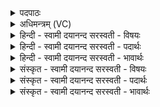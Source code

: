 <details><summary>पदपाठः</summary>

दे॒वः। इन्द्रः॑। नरा॒शꣳसः॑। त्रि॒व॒रू॒थ इति॑ त्रिऽवरू॒थः। त्रि॒व॒न्धु॒र इति॑ त्रिऽबन्धु॒रः। दे॒वम्। इन्द्र॑म्। अ॒व॒र्ध॒य॒त्। श॒तेन॑। शि॒ति॒पृ॒ष्ठाना॒मिति॑ शितिऽपृ॒ष्ठाना॑म्। आहि॑त॒ इत्याहि॑तः। स॒हस्रे॑ण। प्र। व॒र्त्त॒ते॒। मि॒त्रावरु॑णा। इत्। अ॒स्य॒। हो॒त्रम्। अर्ह॑तः। बृह॒स्पतिः॑। स्तो॒त्रम्। अ॒श्विना॑। अध्व॑र्यवम्। व॒सु॒वन॒ इति॑ वसु॒ऽवने॑। व॒सु॒धेय॒स्येति॑ वसु॒ऽधेय॑स्य। वे॒तु॒। यज॑। १९।
</details>

<details><summary>अधिमन्त्रम् (VC)</summary>

- इन्द्रो देवता
- अश्विनावृषी
- कृतिः
- निषादः
</details>

<details><summary>हिन्दी - स्वामी दयानन्द सरस्वती  - विषयः</summary>

फिर उसी विषय को अगले मन्त्र में कहा है ॥
</details>

<details><summary>हिन्दी - स्वामी दयानन्द सरस्वती  - पदार्थः</summary>

पदार्थान्वयभाषाः -  हे विद्वन् ! जैसे (त्रिबन्धुरः) ऋषि आदि रूप तीन बन्धनोंवाला (त्रिवरूथः) तीन सुखदायक घरों का स्वामी (नराशंसः) मनुष्यों की स्तुति करने और (इन्द्रः) ऐश्वर्य को चाहनेवाला (देवः) जीव (शतेन) सैकड़ों प्रकार के कर्म से (देवम्) प्रकाशमान (इन्द्रम्) विद्युद् रूप अग्नि को (अवर्धयत्) बढ़ावे। जो (शितिपृष्ठानाम्) जिन की पीठ पर बैठने से शीघ्र गमन होते हैं, उन पशुओं के बीच (आहितः) अच्छे प्रकार स्थिर हुआ (सहस्रेण) असङ्ख्य प्रकार के पुरुषार्थ से (प्र, वर्त्तते) प्रवृत्त होता है। (मित्रावरुणा) प्राण और उदान (अस्य) (इत्) ही (होत्रम्) भोजन की (अर्हतः) योग्यता रखनेवाले जीव के सम्बन्धी (वसुधेयस्य) संसार के (बृहस्पतिः) बड़े-बड़े पदार्थों का रक्षक बिजुली रूप अग्नि (स्तोत्रम्) स्तुति के साधन (अश्विना) सूर्य-चन्द्रमा और (अध्वर्यवम्) अपने को यज्ञ की इच्छा करनेवाले जन को (वसुवने) धन माँगनेवाले के लिए (वेतु) कमनीय करे, वैसे (यज) सङ्ग कीजिए ॥१९ ॥
</details>

<details><summary>हिन्दी - स्वामी दयानन्द सरस्वती  - भावार्थः</summary>

भावार्थभाषाः -  इस मन्त्र में वाचकलुप्तोपमालङ्कार है। जो मनुष्य विविध प्रकार के सुख करनेवाले तीनों अर्थात् भूत, भविष्यत्, वर्त्तमान काल का प्रबन्ध जिन में हो सके, ऐसे घरों को बना, उन में असंख्य सुख पा और पथ्य भोजन करके माँगनेवाले के लिए यथायोग्य पदार्थ देते हैं, वे कीर्त्ति को प्राप्त होते हैं ॥१९ ॥
</details>

<details><summary>संस्कृत - स्वामी दयानन्द सरस्वती  - विषयः</summary>

पुनस्तमेव विषयमाह ॥
</details>

<details><summary>संस्कृत - स्वामी दयानन्द सरस्वती  - पदार्थः</summary>

पदार्थान्वयभाषाः -  हे विद्वन् ! यथा त्रिबन्धुरस्त्रिवरूथो नराशंसो देव इन्द्रः शतेनेन्द्रं देवमवर्धयद्, यः शितिपृष्ठानां मध्य आहितः सहस्रेण प्रवर्त्तते, मित्रावरुणास्येद्धोत्रमर्हतो वसुधेयस्य बृहस्पतिः स्तोत्रमश्विनाऽध्वर्यवं वसुवने वेतु तथा यज ॥१९ ॥
</details>

<details><summary>संस्कृत - स्वामी दयानन्द सरस्वती  - भावार्थः</summary>

भावार्थभाषाः -  अत्र वाचकलुप्तोपमालङ्कारः। ये मनुष्यास्त्रिविधसुखकराणि त्रैकाल्यप्रबन्धानि गृहाणि रचयित्वाऽसङ्ख्यं सुखमवाप्य पथ्यं भोजनं कृत्वा याचमानाय यथायोग्यं वस्तु ददति ते कीर्तिं लभन्ते ॥१९ ॥
</details>